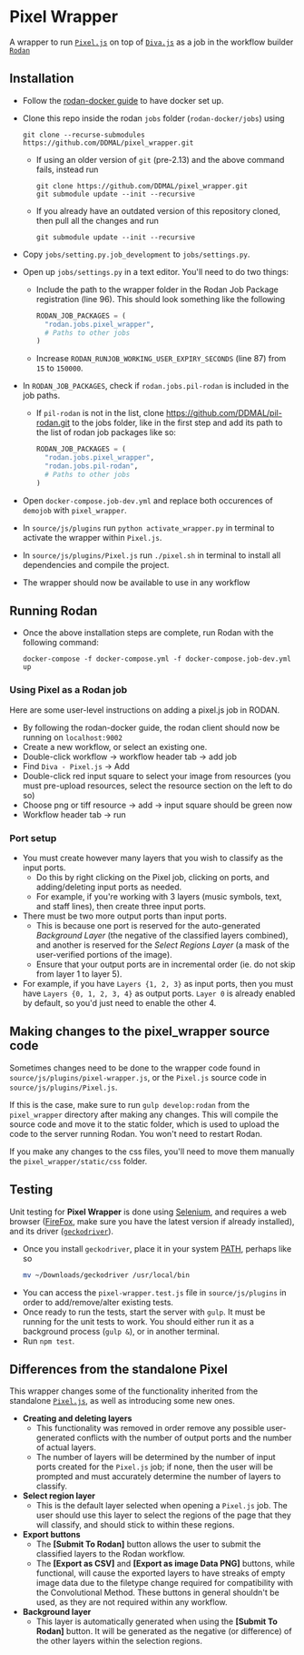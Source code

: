# Pixel Wrapper

A wrapper to run [```Pixel.js```](https://github.com/DDMAL/Pixel.js) on top of [```Diva.js```](https://github.com/DDMAL/diva.js) as a job in the workflow builder [```Rodan```](https://github.com/DDMAL/Rodan)

## Installation
- Follow the [rodan-docker guide](https://github.com/DDMAL/rodan-docker/blob/master/README.md) to have docker set up.
- Clone this repo inside the rodan `jobs` folder (`rodan-docker/jobs`) using 

  ``` 
  git clone --recurse-submodules https://github.com/DDMAL/pixel_wrapper.git
  ```
  - If using an older version of `git` (pre-2.13) and the above command fails, instead run 
    ```
    git clone https://github.com/DDMAL/pixel_wrapper.git
    git submodule update --init --recursive
    ```
  - If you already have an outdated version of this repository cloned, then pull all the changes and run
    ```
    git submodule update --init --recursive
    ```
- Copy `jobs/setting.py.job_development` to `jobs/settings.py`.
- Open up `jobs/settings.py` in a text editor. You'll need to do two things:
  - Include the path to the wrapper folder in the Rodan Job Package registration (line 96). This should look something like the following
    ``` python
    RODAN_JOB_PACKAGES = (
      "rodan.jobs.pixel_wrapper",
      # Paths to other jobs
    )
    ```
  - Increase `RODAN_RUNJOB_WORKING_USER_EXPIRY_SECONDS` (line 87) from `15` to `150000`.
- In `RODAN_JOB_PACKAGES`, check if `rodan.jobs.pil-rodan` is included in the job paths.
  - If `pil-rodan` is not in the list, clone https://github.com/DDMAL/pil-rodan.git to the jobs folder, like in the first step and add its path to the list of rodan job packages like so:
    ``` python
    RODAN_JOB_PACKAGES = (
      "rodan.jobs.pixel_wrapper", 
      "rodan.jobs.pil-rodan",
      # Paths to other jobs
    )
    ```
- Open `docker-compose.job-dev.yml` and replace both occurences of `demojob` with `pixel_wrapper`.
- In ```source/js/plugins``` run ```python activate_wrapper.py``` in terminal to activate the wrapper within `Pixel.js`.
- In ```source/js/plugins/Pixel.js``` run ```./pixel.sh``` in terminal to install all dependencies and compile the project.
- The wrapper should now be available to use in any workflow

## Running Rodan
- Once the above installation steps are complete, run Rodan with the following command: 
  ```
  docker-compose -f docker-compose.yml -f docker-compose.job-dev.yml up
  ``` 

### Using Pixel as a Rodan job
Here are some user-level instructions on adding a pixel.js job in RODAN.
- By following the rodan-docker guide, the rodan client should now be running on `localhost:9002`
- Create a new workflow, or select an existing one.
- Double-click workflow -> workflow header tab -> add job
- Find `Diva - Pixel.js` -> Add
- Double-click red input square to select your image from resources (you must pre-upload resources, select the resource section on the left to do so)
- Choose png or tiff resource -> add -> input square should be green now
- Workflow header tab -> run

### Port setup
- You must create however many layers that you wish to classify as the input ports.
  - Do this by right clicking on the Pixel job, clicking on ports, and adding/deleting input ports as needed.
  - For example, if you're working with 3 layers (music symbols, text, and staff lines), then create three input ports.
- There must be two more output ports than input ports. 
  - This is because one port is reserved for the auto-generated *Background Layer* (the negative of the classified layers combined), and another is reserved for the *Select Regions Layer* (a mask of the user-verified portions of the image). 
  - Ensure that your output ports are in incremental order (ie. do not skip from layer 1 to layer 5).
- For example, if you have `Layers {1, 2, 3}` as input ports, then you must have `Layers {0, 1, 2, 3, 4}` as output ports. `Layer 0` is already enabled by default, so you'd just need to enable the other 4.

## Making changes to the pixel_wrapper source code
Sometimes changes need to be done to the wrapper code found in `source/js/plugins/pixel-wrapper.js`, or the `Pixel.js` source code in `source/js/plugins/Pixel.js`. 

If this is the case, make sure to run ```gulp develop:rodan``` from the ```pixel_wrapper``` directory after making any changes. This will compile the source code and move it to the static folder, which is used to upload the code to the server running Rodan. You won't need to restart Rodan. 

If you make any changes to the css files, you'll need to move them manually the ```pixel_wrapper/static/css``` folder.

## Testing
Unit testing for **Pixel Wrapper** is done using [Selenium](http://seleniumhq.github.io/selenium/docs/api/javascript/index.html), and requires a web browser ([FireFox](https://www.mozilla.org/en-US/firefox/), make sure you have the latest version if already installed), and its driver ([`geckodriver`](https://github.com/mozilla/geckodriver/releases/)). 

- Once you install `geckodriver`, place it in your system [PATH](https://en.wikipedia.org/wiki/PATH_%28variable%29), perhaps like so
  ``` bash
  mv ~/Downloads/geckodriver /usr/local/bin
  ```
- You can access the `pixel-wrapper.test.js` file in `source/js/plugins` in order to add/remove/alter existing tests. 
- Once ready to run the tests, start the server with `gulp`. It must be running for the unit tests to work. You should either run it as a background process (`gulp &`), or in another terminal. 
- Run `npm test`.

## Differences from the standalone Pixel 
This wrapper changes some of the functionality inherited from the standalone [`Pixel.js`](https://github.com/DDMAL/Pixel.js), as well as introducing some new ones.
- **Creating and deleting layers**
  - This functionality was removed in order remove any possible user-generated conflicts with the number of output ports and the number of actual layers. 
  - The number of layers will be determined by the number of input ports created for the `Pixel.js` job; if none, then the user will be prompted and must accurately determine the number of layers to classify.
- **Select region layer**
  - This is the default layer selected when opening a `Pixel.js` job. The user should use this layer to select the regions of the page that they will classify, and should stick to within these regions. 
- **Export buttons**
  - The **[Submit To Rodan]** button allows the user to submit the classified layers to the Rodan workflow.
  - The **[Export as CSV]** and **[Export as image Data PNG]** buttons, while functional, will cause the exported layers to have streaks of empty image data due to the filetype change required for compatibility with the Convolutional Method. These buttons in general shouldn't be used, as they are not required within any workflow.
- **Background layer**  
  - This layer is automatically generated when using the **[Submit To Rodan]** button. It will be generated as the negative (or difference) of the other layers within the selection regions.
